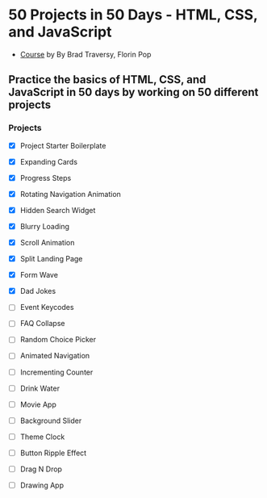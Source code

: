 # 50 Projects in 50 Days - HTML, CSS, and JavaScript

-   [Course](https://50projects50days.com/) by By Brad Traversy, Florin Pop

## Practice the basics of HTML, CSS, and JavaScript in 50 days by working on 50 different projects

### Projects

-   [x] Project Starter Boilerplate
-   [x] Expanding Cards
-   [x] Progress Steps
-   [x] Rotating Navigation Animation

-   [x] Hidden Search Widget

-   [x] Blurry Loading

-   [x] Scroll Animation

-   [x] Split Landing Page

-   [x] Form Wave

-   [x] Dad Jokes

-   [ ] Event Keycodes

-   [ ] FAQ Collapse

-   [ ] Random Choice Picker

-   [ ] Animated Navigation

-   [ ] Incrementing Counter

-   [ ] Drink Water

-   [ ] Movie App

-   [ ] Background Slider

-   [ ] Theme Clock

-   [ ] Button Ripple Effect

-   [ ] Drag N Drop

-   [ ] Drawing App
